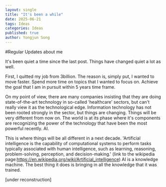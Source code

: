 ```yaml
---
layout: single
title: "It's been a while"
date: 2025-06-21
tags: Ideas
categories: Ideas
published: true
author: Yongjun Song
---
```


#Regular Updates about me

It's been quiet a time since the last post.
Things have changed quiet a lot as well.

First, I quitted my job from 3billion. The reason is, simply put, I wanted to move faster. Spend more time on topics that I wanted to focus on. Achieve the goal that I am in pursuit within 5 years time frame.

On my point of view, there are many companies insisting that they are doing state-of-the-art technology in so-called 'healthcare' sectors, but can't really view it as the technological edge. Information technology has not been rooted strongly in the sector, but things are changing. Things will be very different from now on.
The world is at its phase where it's components are recognizing the power of the technology that have been the most powerful recently. AI.

This is where things will be all different in a next decade. 'Artificial intelligence is the capability of computational systems to perform tasks typically associated with human intelligence, such as learning, reasoning, problem-solving, perception, and decision-making.' (link to the wikipedia page:https://en.wikipedia.org/wiki/Artificial_intelligence) AI is a knowledge machine. The best thing it does is bringing in all the knowledge that it was trained. 

[under reconstruction]
